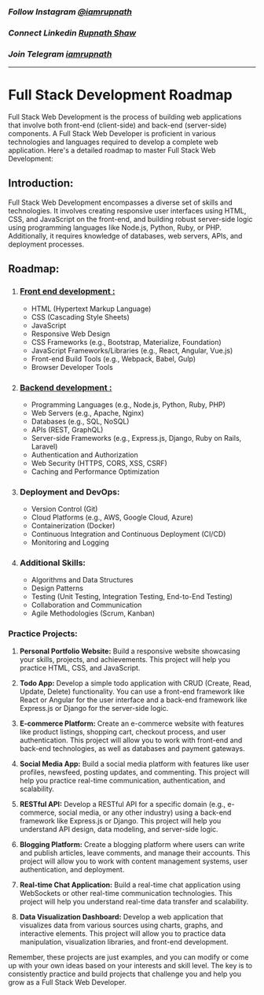 ### _Follow Instagram [@iamrupnath](https://www.instagram.com/iamrupnath/)_

### _Connect Linkedin [Rupnath Shaw](https://www.linkedin.com/in/rupnath-shaw/)_

### _Join Telegram [iamrupnath](https://t.me/codewithrup)_

___________________

# Full Stack Development Roadmap

Full Stack Web Development is the process of building web applications that involve both front-end (client-side) and back-end (server-side) components. A Full Stack Web Developer is proficient in various technologies and languages required to develop a complete web application. Here's a detailed roadmap to master Full Stack Web Development:

## Introduction:

Full Stack Web Development encompasses a diverse set of skills and technologies. It involves creating responsive user interfaces using HTML, CSS, and JavaScript on the front-end, and building robust server-side logic using programming languages like Node.js, Python, Ruby, or PHP. Additionally, it requires knowledge of databases, web servers, APIs, and deployment processes.

## Roadmap:

1. ### [Front end development :](https://github.com/iamrupnath/Roadmap/blob/main/All%20Roadmap/DSA_Roadmap.md)
   - HTML (Hypertext Markup Language)
   - CSS (Cascading Style Sheets)
   - JavaScript
   - Responsive Web Design
   - CSS Frameworks (e.g., Bootstrap, Materialize, Foundation)
   - JavaScript Frameworks/Libraries (e.g., React, Angular, Vue.js)
   - Front-end Build Tools (e.g., Webpack, Babel, Gulp)
   - Browser Developer Tools

2. ### [Backend development :](https://github.com/iamrupnath/Roadmap/blob/main/All%20Roadmap/DSA_Roadmap.md)
   - Programming Languages (e.g., Node.js, Python, Ruby, PHP)
   - Web Servers (e.g., Apache, Nginx)
   - Databases (e.g., SQL, NoSQL)
   - APIs (REST, GraphQL)
   - Server-side Frameworks (e.g., Express.js, Django, Ruby on Rails, Laravel)
   - Authentication and Authorization
   - Web Security (HTTPS, CORS, XSS, CSRF)
   - Caching and Performance Optimization

3. ### Deployment and DevOps:
   - Version Control (Git)
   - Cloud Platforms (e.g., AWS, Google Cloud, Azure)
   - Containerization (Docker)
   - Continuous Integration and Continuous Deployment (CI/CD)
   - Monitoring and Logging

4. ### Additional Skills:
   - Algorithms and Data Structures
   - Design Patterns
   - Testing (Unit Testing, Integration Testing, End-to-End Testing)
   - Collaboration and Communication
   - Agile Methodologies (Scrum, Kanban)

### Practice Projects:

1. **Personal Portfolio Website:** Build a responsive website showcasing your skills, projects, and achievements. This project will help you practice HTML, CSS, and JavaScript.

2. **Todo App:** Develop a simple todo application with CRUD (Create, Read, Update, Delete) functionality. You can use a front-end framework like React or Angular for the user interface and a back-end framework like Express.js or Django for the server-side logic.

3. **E-commerce Platform:** Create an e-commerce website with features like product listings, shopping cart, checkout process, and user authentication. This project will allow you to work with front-end and back-end technologies, as well as databases and payment gateways.

4. **Social Media App:** Build a social media platform with features like user profiles, newsfeed, posting updates, and commenting. This project will help you practice real-time communication, authentication, and scalability.

5. **RESTful API:** Develop a RESTful API for a specific domain (e.g., e-commerce, social media, or any other industry) using a back-end framework like Express.js or Django. This project will help you understand API design, data modeling, and server-side logic.

6. **Blogging Platform:** Create a blogging platform where users can write and publish articles, leave comments, and manage their accounts. This project will allow you to work with content management systems, user authentication, and deployment.

7. **Real-time Chat Application:** Build a real-time chat application using WebSockets or other real-time communication technologies. This project will help you understand real-time data transfer and scalability.

8. **Data Visualization Dashboard:** Develop a web application that visualizes data from various sources using charts, graphs, and interactive elements. This project will allow you to practice data manipulation, visualization libraries, and front-end development.

Remember, these projects are just examples, and you can modify or come up with your own ideas based on your interests and skill level. The key is to consistently practice and build projects that challenge you and help you grow as a Full Stack Web Developer.